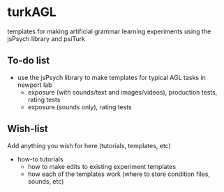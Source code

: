 # turkAGL
templates for making artificial grammar learning experiments using the jsPsych library and psiTurk

## To-do list
- use the jsPsych library to make templates for typical AGL tasks in newport lab
  - exposure (with sounds/text and images/videos), production tests, rating tests
  - exposure (sounds only), rating tests 

## Wish-list
Add anything you wish for here (tutorials, templates, etc)

- how-to tutorials
  - how to make edits to existing experiment templates
  - how each of the templates work (where to store condition files, sounds, etc)
